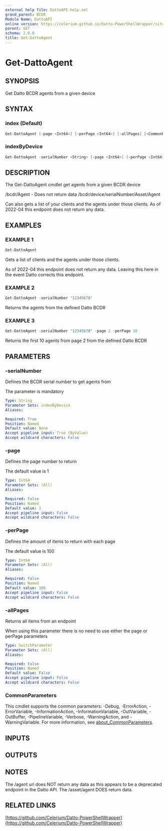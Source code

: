 ```yaml
---
external help file: DattoAPI-help.xml
grand_parent: BCDR
Module Name: DattoAPI
online version: https://celerium.github.io/Datto-PowerShellWrapper/site/BCDR/Get-DattoAgent.html
parent: GET
schema: 2.0.0
title: Get-DattoAgent
---
```


# Get-DattoAgent

## SYNOPSIS
Get Datto BCDR agents from a given device

## SYNTAX

### index (Default)
```powershell
Get-DattoAgent [-page <Int64>] [-perPage <Int64>] [-allPages] [<CommonParameters>]
```

### indexByDevice
```powershell
Get-DattoAgent -serialNumber <String> [-page <Int64>] [-perPage <Int64>] [-allPages] [<CommonParameters>]
```

## DESCRIPTION
The Get-DattoAgent cmdlet get agents from a given BCDR device

/bcdr/Agent - Does not return data
/bcdr/device/serialNumber/Asset/Agent

Can also gets a list of your clients and the agents under those clients.
As of 2022-04 this endpoint does not return any data.

## EXAMPLES

### EXAMPLE 1
```powershell
Get-DattoAgent
```

Gets a list of clients and the agents under those clients.

As of 2022-04 this endpoint does not return any data.
Leaving this here in the event Datto corrects this endpoint.

### EXAMPLE 2
```powershell
Get-DattoAgent -serialNumber "12345678"
```

Returns the agents from the defined Datto BCDR

### EXAMPLE 3
```powershell
Get-DattoAgent -serialNumber "12345678" -page 2 -perPage 10
```

Returns the first 10 agents from page 2 from the defined Datto BCDR

## PARAMETERS

### -serialNumber
Defines the BCDR serial number to get agents from

The parameter is mandatory

```yaml
Type: String
Parameter Sets: indexByDevice
Aliases:

Required: True
Position: Named
Default value: None
Accept pipeline input: True (ByValue)
Accept wildcard characters: False
```

### -page
Defines the page number to return

The default value is 1

```yaml
Type: Int64
Parameter Sets: (All)
Aliases:

Required: False
Position: Named
Default value: 1
Accept pipeline input: False
Accept wildcard characters: False
```

### -perPage
Defines the amount of items to return with each page

The default value is 100

```yaml
Type: Int64
Parameter Sets: (All)
Aliases:

Required: False
Position: Named
Default value: 100
Accept pipeline input: False
Accept wildcard characters: False
```

### -allPages
Returns all items from an endpoint

When using this parameter there is no need to use either the page or perPage
parameters

```yaml
Type: SwitchParameter
Parameter Sets: (All)
Aliases:

Required: False
Position: Named
Default value: False
Accept pipeline input: False
Accept wildcard characters: False
```

### CommonParameters
This cmdlet supports the common parameters: -Debug, -ErrorAction, -ErrorVariable, -InformationAction, -InformationVariable, -OutVariable, -OutBuffer, -PipelineVariable, -Verbose, -WarningAction, and -WarningVariable. For more information, see [about_CommonParameters](http://go.microsoft.com/fwlink/?LinkID=113216).

## INPUTS

## OUTPUTS

## NOTES
The /agent uri does NOT return any data as this appears to be a deprecated endpoint in the Datto API.
    The /asset/agent DOES return data.

## RELATED LINKS

[https://github.com/Celerium/Datto-PowerShellWrapper](https://github.com/Celerium/Datto-PowerShellWrapper)

